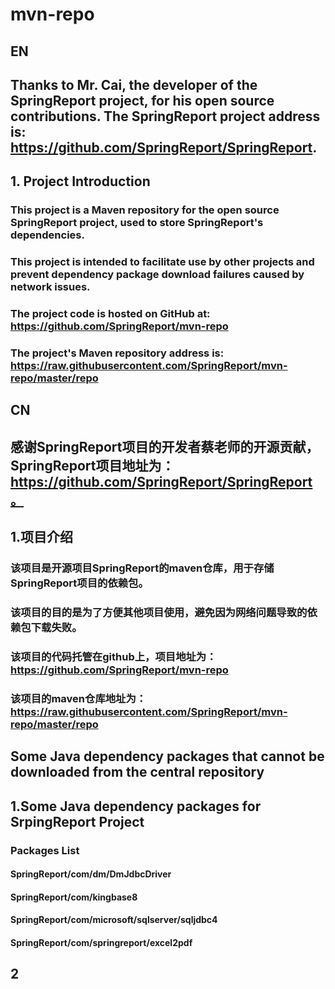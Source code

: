 # mvn-repo
## EN
## Thanks to Mr. Cai, the developer of the SpringReport project, for his open source contributions. The SpringReport project address is: https://github.com/SpringReport/SpringReport.
## 1. Project Introduction
### This project is a Maven repository for the open source SpringReport project, used to store SpringReport's dependencies.
### This project is intended to facilitate use by other projects and prevent dependency package download failures caused by network issues.
### The project code is hosted on GitHub at: https://github.com/SpringReport/mvn-repo
### The project's Maven repository address is: https://raw.githubusercontent.com/SpringReport/mvn-repo/master/repo
## CN
## 感谢SpringReport项目的开发者蔡老师的开源贡献，SpringReport项目地址为：https://github.com/SpringReport/SpringReport。
## 1.项目介绍
### 该项目是开源项目SpringReport的maven仓库，用于存储SpringReport项目的依赖包。
### 该项目的目的是为了方便其他项目使用，避免因为网络问题导致的依赖包下载失败。
### 该项目的代码托管在github上，项目地址为：https://github.com/SpringReport/mvn-repo
### 该项目的maven仓库地址为：https://raw.githubusercontent.com/SpringReport/mvn-repo/master/repo

## Some Java dependency packages that cannot be downloaded from the central repository

## 1.Some Java dependency packages for SrpingReport Project

### Packages List

#### SpringReport/com/dm/DmJdbcDriver

#### SpringReport/com/kingbase8

#### SpringReport/com/microsoft/sqlserver/sqljdbc4

#### SpringReport/com/springreport/excel2pdf

## 2
